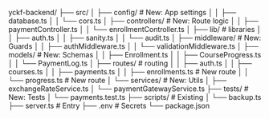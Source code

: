 yckf-backend/
├── src/
│   ├── config/          # New: App settings
│   │   ├── database.ts
│   │   └── cors.ts
│   ├── controllers/     # New: Route logic
│   │   ├── paymentController.ts
│   │   └── enrollmentController.ts
│   ├── lib/             # libraries
│   │   ├── auth.ts
│   │   ├── sanity.ts
│   │   └── audit.ts
│   ├── middleware/      # New: Guards
│   │   ├── authMiddleware.ts
│   │   └── validationMiddleware.ts
│   ├── models/          # New: Schemas
│   │   ├── Enrollment.ts
│   │   ├── CourseProgress.ts
│   │   └── PaymentLog.ts
│   ├── routes/          # routing
│   │   ├── auth.ts
│   │   ├── courses.ts
│   │   ├── payments.ts
│   │   ├── enrollments.ts  # New route
│   │   └── progress.ts     # New route
│   └── services/        # New: Utils
│       ├── exchangeRateService.ts
│       └── paymentGatewayService.ts
├── tests/               # New: Tests
│   └── payments.test.ts
├── scripts/             # Existing
│   └── backup.ts
├── server.ts               # Entry 
├── .env                 # Secrets
└── package.json